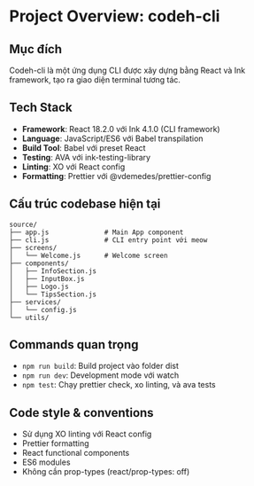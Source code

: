 # Project Overview: codeh-cli

## Mục đích

Codeh-cli là một ứng dụng CLI được xây dựng bằng React và Ink framework, tạo ra giao diện terminal tương tác.

## Tech Stack

- **Framework**: React 18.2.0 với Ink 4.1.0 (CLI framework)
- **Language**: JavaScript/ES6 với Babel transpilation
- **Build Tool**: Babel với preset React
- **Testing**: AVA với ink-testing-library
- **Linting**: XO với React config
- **Formatting**: Prettier với @vdemedes/prettier-config

## Cấu trúc codebase hiện tại

```
source/
├── app.js              # Main App component
├── cli.js              # CLI entry point với meow
├── screens/
│   └── Welcome.js      # Welcome screen
├── components/
│   ├── InfoSection.js
│   ├── InputBox.js
│   ├── Logo.js
│   └── TipsSection.js
├── services/
│   └── config.js
└── utils/
```

## Commands quan trọng

- `npm run build`: Build project vào folder dist
- `npm run dev`: Development mode với watch
- `npm test`: Chạy prettier check, xo linting, và ava tests

## Code style & conventions

- Sử dụng XO linting với React config
- Prettier formatting
- React functional components
- ES6 modules
- Không cần prop-types (react/prop-types: off)
